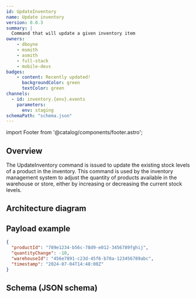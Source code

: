 ```yaml
---
id: UpdateInventory
name: Update inventory
version: 0.0.3
summary: |
  Command that will update a given inventory item
owners:
    - dboyne
    - msmith
    - asmith
    - full-stack
    - mobile-devs
badges:
    - content: Recently updated!
      backgroundColor: green
      textColor: green
channels:
  - id: inventory.{env}.events
    parameters:
      env: staging
schemaPath: "schema.json"
---
```


import Footer from '@catalog/components/footer.astro';

## Overview

The UpdateInventory command is issued to update the existing stock levels of a product in the inventory. This command is used by the inventory management system to adjust the quantity of products available in the warehouse or store, either by increasing or decreasing the current stock levels.

## Architecture diagram

<NodeGraph />

<SchemaViewer file="schema.json" title="JSON Schema" maxHeight="500" />

## Payload example

```json title="Payload example"
{
  "productId": "789e1234-b56c-78d9-e012-3456789fghij",
  "quantityChange": -10,
  "warehouseId": "456e7891-c23d-45f6-b78a-123456789abc",
  "timestamp": "2024-07-04T14:48:00Z"
}
```

## Schema (JSON schema)

<Schema file="schema.json"/>

<Footer />